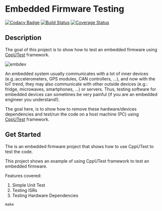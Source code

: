 # Embedded Firmware Testing

[![Codacy Badge](https://api.codacy.com/project/badge/Grade/afe25c5f6f1a4dab8bebad314cf3ce6a)](https://app.codacy.com/project/pelco/firmware_testing/dashboard)
[![Build Status](https://travis-ci.org/pelco/firmware_testing.svg?branch=master)](https://travis-ci.org/pelco/firmware_testing)
[![Coverage Status](https://coveralls.io/repos/github/pelco/firmware_testing/badge.svg?branch=master)](https://coveralls.io/github/pelco/firmware_testing?branch=master)

## Description

The goal of this project is to show how to test an embedded firmware using [CppUTest](https://github.com/cpputest/cpputest) framework.

![embdev](/home/pedro/workspace/github/firmware_testing/img/EmbDevice.png)

An embedded system usually communicates with a lot of inner devices (e.g.:accelerometers, GPS modules, CAN controllers, ...), and now with the IoT trend, they may also communicate with other outside devices (e.g.: fridge, microwaves, smartphones, ...) or servers. Thus, testing software for embedded devices can sometimes be very painful (if you are an embedded engineer you understand!).

The goal here, is to show how to remove these hardware/devices dependencies and test/run the code on a host machine (PC) using [CppUTest](https://github.com/cpputest/cpputest) framework. 

## Get Started

The is an embedded firmware project that shows how to use CppUTest to test the code.

This project shows an example of using CppUTest framework to test an embedded firmware.

Features covered:

1.  Simple Unit Test
2.  Testing ISRs
3.  Testing Hardware Dependencies

`make`